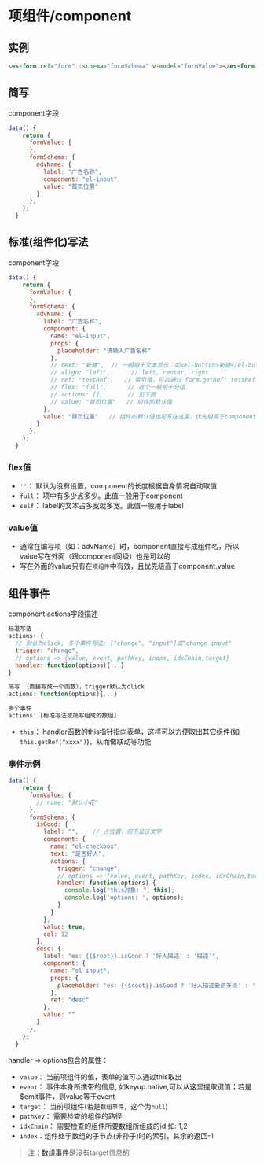 # 项组件/component

## 实例
```html
<es-form ref="form" :schema="formSchema" v-model="formValue"></es-form>
```

## 简写

component字段

```js
data() {
    return {
      formValue: {
      },
      formSchema: {
        advName: {
          label: "广告名称",
          component: "el-input",
          value: "首页位置"
        }
      },
    };
  }
```

## 标准(组件化)写法

component字段

```js
data() {
    return {
      formValue: {
      },
      formSchema: {
        advName: {
          label: "广告名称",
          component: {
            name: "el-input",
            props: {
              placeholder: "请输入广告名称"
            },
            // text: "新建",  // 一般用于文本显示：如<el-button>新建</el-button>
            // align: "left",      // left, center, right
            // ref: "testRef",   // 索引值，可以通过 form.getRef('testRef')取出
            // flex: "full",      // 这个一般用于分组
            // actions: [],       // 见下面
            // value: "首页位置"   // 组件的默认值
          },
          value: "首页位置"   // 组件的默认值也可写在这里，优先级高于component.value
        }
      },
    };
  }
```
### flex值
- `''`： 默认为没有设置，component的长度根据自身情况自动取值
- `full`： 项中有多少点多少。此值一般用于component
- `self`： label的文本占多宽就多宽。此值一般用于label

### value值
- 通常在编写项（如：advName）时，component直接写成组件名，所以value写在外面（跟component同级）也是可以的
- 写在外面的value只有在`项组件`中有效，且优先级高于component.value

## 组件事件

component.actions字段描述
```js
标准写法
actions: {
  // 默认为click, 多个事件写法: ["change", "input"]或"change input"
  trigger: "change",
  // options => {value, event, pathKey, index, idxChain,target}
  handler: function(options){...}
}

简写 （直接写成一个函数），trigger默认为click
actions: function(options){...}

多个事件
actions: [标准写法或简写组成的数组]
```

- `this`： handler函数的this指针指向表单，这样可以方便取出其它组件(如`this.getRef("xxxx")`)，从而做联动等功能


### 事件示例
```js
data() {
    return {
      formValue: {
        // name: "默认小花"
      },
      formSchema: {
        isGood: {
          label: "",    // 占位置，但不显示文字
          component: {
            name: "el-checkbox",
            text: "是否好人",
            actions: {
              trigger: "change",
              // options => {value, event, pathKey, index, idxChain,target}
              handler: function(options) {
                console.log("this对象: ", this);
                console.log('options: ', options);
              }
            }
          },
          value: true,
          col: 12
        },
        desc: {
          label: "es: {{$root}}.isGood ? '好人描述' : '描述'",
          component: {
            name: "el-input",
            props: {
              placeholder: "es: {{$root}}.isGood ? '好人描述要讲多点' : '一般描述啦'"
            },
            ref: "desc"
          },
          value: ""
        }
      },
    };
  }
```

handler => options包含的属性：
- `value`： 当前项组件的值，表单的值可以通过this取出
- `event`： 事件本身所携带的信息, 如keyup.native,可以从这里提取键值；若是$emit事件，则value等于event
- `target`： 当前项组件(若是`数组事件`，这个为`null`)
- `pathKey`： 需要检查的组件的路径
- `idxChain`： 需要检查的组件所要数组所组成的id 如: 1,2
- `index`：组件处于数组的子节点(非孙子)时的索引，其余的返回-1
> 注：[数组事件](./array.html#数组事件)是没有target信息的
